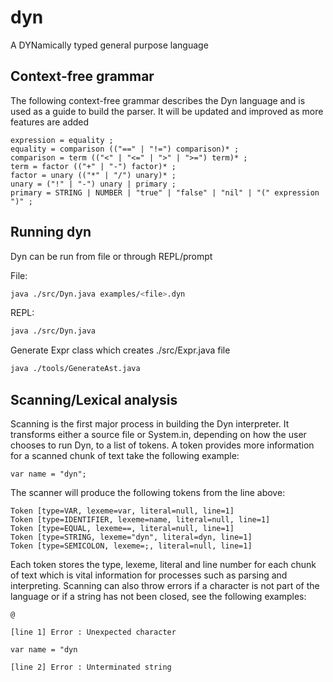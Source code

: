 # dyn
A DYNamically typed general purpose language

## Context-free grammar

The following context-free grammar describes the Dyn language and is used as a guide to build
the parser. It will be updated and improved as more features are added

```
expression = equality ;
equality = comparison (("==" | "!=") comparison)* ;
comparison = term (("<" | "<=" | ">" | ">=") term)* ;
term = factor (("+" | "-") factor)* ;
factor = unary (("*" | "/") unary)* ;
unary = ("!" | "-") unary | primary ;
primary = STRING | NUMBER | "true" | "false" | "nil" | "(" expression ")" ;
```

## Running dyn

Dyn can be run from file or through REPL/prompt

File:

```bash
java ./src/Dyn.java examples/<file>.dyn
```

REPL:

```bash
java ./src/Dyn.java
```

Generate Expr class which creates ./src/Expr.java file
```bash
java ./tools/GenerateAst.java
```

## Scanning/Lexical analysis

Scanning is the first major process in building the Dyn interpreter. It transforms either a
source file or System.in, depending on how the user chooses to run Dyn, to a list of tokens.
A token provides more information for a scanned chunk of text take the following example:

```
var name = "dyn";
```

The scanner will produce the following tokens from the line above:

```
Token [type=VAR, lexeme=var, literal=null, line=1]
Token [type=IDENTIFIER, lexeme=name, literal=null, line=1]
Token [type=EQUAL, lexeme==, literal=null, line=1]
Token [type=STRING, lexeme="dyn", literal=dyn, line=1]
Token [type=SEMICOLON, lexeme=;, literal=null, line=1]
```

Each token stores the type, lexeme, literal and line number for each chunk of text which
is vital information for processes such as parsing and interpreting. Scanning can also throw
errors if a character is not part of the language or if a string has not been closed, see the
following examples:

```
@

[line 1] Error : Unexpected character
```

```
var name = "dyn

[line 2] Error : Unterminated string
```
